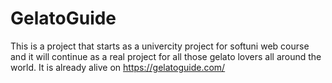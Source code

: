 # GelatoGuide
This is a project that starts as a univercity project for softuni web course and it will continue as a real project for all those gelato lovers all around the world.
It is already alive on https://gelatoguide.com/
